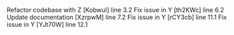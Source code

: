 Refactor codebase with Z [KobwuI] line 3.2
Fix issue in Y [th2KWc] line 6.2
Update documentation [XzrpwM] line 7.2
Fix issue in Y [rCY3cb] line 11.1
Fix issue in Y [YJt70W] line 12.1
